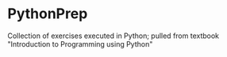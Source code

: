 # PythonPrep
Collection of exercises executed in Python; pulled from textbook "Introduction to Programming using Python" 
